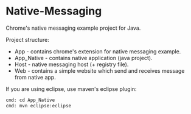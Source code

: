 # Native-Messaging
Chrome's native messaging example project for Java.

Project structure:
  - App - contains chrome's extension for native messaging example.
  - App_Native - contains native application (java project).
  - Host - native messaging host (+ registry file).
  - Web - contains a simple website which send and receives message from native app.

If you are using eclipse, use maven's eclipse plugin:
```sh
cmd: cd App_Native
cmd: mvn eclipse:eclipse
```